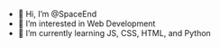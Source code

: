 - 👋 Hi, I’m @SpaceEnd
- 👀 I’m interested in Web Development
- 🌱 I’m currently learning JS, CSS, HTML, and Python

<!---
SpaceEnd/SpaceEnd is a ✨ special ✨ repository because its `README.md` (this file) appears on your GitHub profile.
You can click the Preview link to take a look at your changes.
--->
